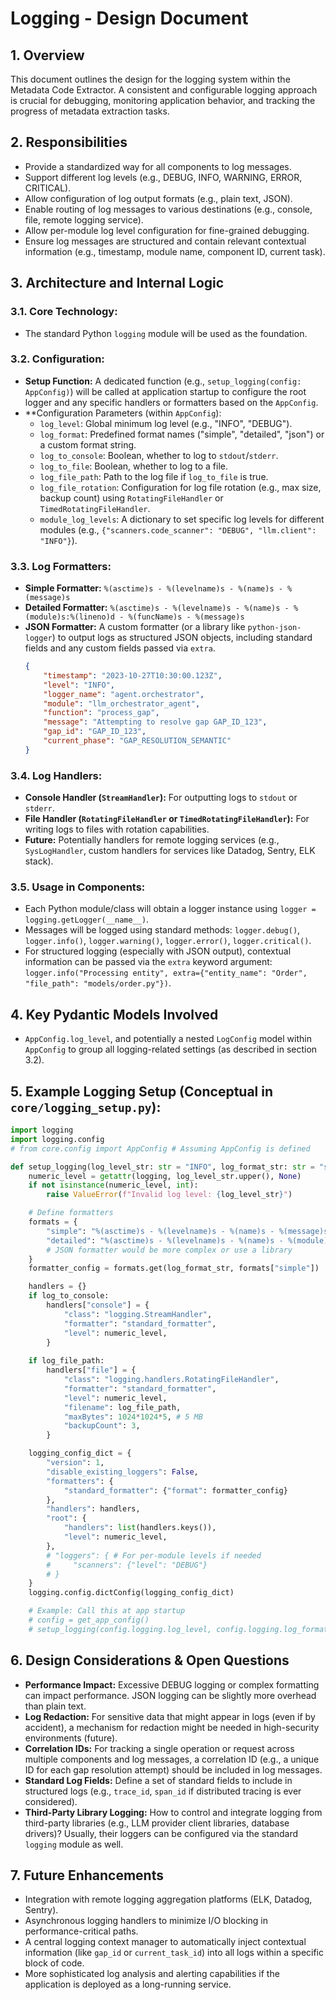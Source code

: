 # Logging - Design Document

## 1. Overview
This document outlines the design for the logging system within the Metadata Code Extractor. A consistent and configurable logging approach is crucial for debugging, monitoring application behavior, and tracking the progress of metadata extraction tasks.

## 2. Responsibilities
- Provide a standardized way for all components to log messages.
- Support different log levels (e.g., DEBUG, INFO, WARNING, ERROR, CRITICAL).
- Allow configuration of log output formats (e.g., plain text, JSON).
- Enable routing of log messages to various destinations (e.g., console, file, remote logging service).
- Allow per-module log level configuration for fine-grained debugging.
- Ensure log messages are structured and contain relevant contextual information (e.g., timestamp, module name, component ID, current task).

## 3. Architecture and Internal Logic

### 3.1. Core Technology:
- The standard Python `logging` module will be used as the foundation.

### 3.2. Configuration:
- **Setup Function:** A dedicated function (e.g., `setup_logging(config: AppConfig)`) will be called at application startup to configure the root logger and any specific handlers or formatters based on the `AppConfig`.
- **Configuration Parameters (within `AppConfig`):
    - `log_level`: Global minimum log level (e.g., "INFO", "DEBUG").
    - `log_format`: Predefined format names ("simple", "detailed", "json") or a custom format string.
    - `log_to_console`: Boolean, whether to log to `stdout`/`stderr`.
    - `log_to_file`: Boolean, whether to log to a file.
    - `log_file_path`: Path to the log file if `log_to_file` is true.
    - `log_file_rotation`: Configuration for log file rotation (e.g., max size, backup count) using `RotatingFileHandler` or `TimedRotatingFileHandler`.
    - `module_log_levels`: A dictionary to set specific log levels for different modules (e.g., `{"scanners.code_scanner": "DEBUG", "llm.client": "INFO"}`).

### 3.3. Log Formatters:
- **Simple Formatter:** `%(asctime)s - %(levelname)s - %(name)s - %(message)s`
- **Detailed Formatter:** `%(asctime)s - %(levelname)s - %(name)s - %(module)s:%(lineno)d - %(funcName)s - %(message)s`
- **JSON Formatter:** A custom formatter (or a library like `python-json-logger`) to output logs as structured JSON objects, including standard fields and any custom fields passed via `extra`.
    ```json
    {
        "timestamp": "2023-10-27T10:30:00.123Z",
        "level": "INFO",
        "logger_name": "agent.orchestrator",
        "module": "llm_orchestrator_agent",
        "function": "process_gap",
        "message": "Attempting to resolve gap GAP_ID_123",
        "gap_id": "GAP_ID_123",
        "current_phase": "GAP_RESOLUTION_SEMANTIC"
    }
    ```

### 3.4. Log Handlers:
- **Console Handler (`StreamHandler`):** For outputting logs to `stdout` or `stderr`.
- **File Handler (`RotatingFileHandler` or `TimedRotatingFileHandler`):** For writing logs to files with rotation capabilities.
- **Future:** Potentially handlers for remote logging services (e.g., `SysLogHandler`, custom handlers for services like Datadog, Sentry, ELK stack).

### 3.5. Usage in Components:
- Each Python module/class will obtain a logger instance using `logger = logging.getLogger(__name__)`.
- Messages will be logged using standard methods: `logger.debug()`, `logger.info()`, `logger.warning()`, `logger.error()`, `logger.critical()`.
- For structured logging (especially with JSON output), contextual information can be passed via the `extra` keyword argument: `logger.info("Processing entity", extra={"entity_name": "Order", "file_path": "models/order.py"})`.

## 4. Key Pydantic Models Involved
- `AppConfig.log_level`, and potentially a nested `LogConfig` model within `AppConfig` to group all logging-related settings (as described in section 3.2).

## 5. Example Logging Setup (Conceptual in `core/logging_setup.py`):

```python
import logging
import logging.config
# from core.config import AppConfig # Assuming AppConfig is defined

def setup_logging(log_level_str: str = "INFO", log_format_str: str = "simple", log_to_console: bool = True, log_file_path: Optional[str] = None):
    numeric_level = getattr(logging, log_level_str.upper(), None)
    if not isinstance(numeric_level, int):
        raise ValueError(f"Invalid log level: {log_level_str}")

    # Define formatters
    formats = {
        "simple": "%(asctime)s - %(levelname)s - %(name)s - %(message)s",
        "detailed": "%(asctime)s - %(levelname)s - %(name)s - %(module)s:%(lineno)d - %(funcName)s - %(message)s",
        # JSON formatter would be more complex or use a library
    }
    formatter_config = formats.get(log_format_str, formats["simple"])

    handlers = {}
    if log_to_console:
        handlers["console"] = {
            "class": "logging.StreamHandler",
            "formatter": "standard_formatter",
            "level": numeric_level,
        }
    
    if log_file_path:
        handlers["file"] = {
            "class": "logging.handlers.RotatingFileHandler",
            "formatter": "standard_formatter",
            "level": numeric_level,
            "filename": log_file_path,
            "maxBytes": 1024*1024*5, # 5 MB
            "backupCount": 3,
        }

    logging_config_dict = {
        "version": 1,
        "disable_existing_loggers": False,
        "formatters": {
            "standard_formatter": {"format": formatter_config}
        },
        "handlers": handlers,
        "root": {
            "handlers": list(handlers.keys()),
            "level": numeric_level,
        },
        # "loggers": { # For per-module levels if needed
        #     "scanners": {"level": "DEBUG"}
        # }
    }
    logging.config.dictConfig(logging_config_dict)

    # Example: Call this at app startup
    # config = get_app_config() 
    # setup_logging(config.logging.log_level, config.logging.log_format, ...)
```

## 6. Design Considerations & Open Questions
- **Performance Impact:** Excessive DEBUG logging or complex formatting can impact performance. JSON logging can be slightly more overhead than plain text.
- **Log Redaction:** For sensitive data that might appear in logs (even if by accident), a mechanism for redaction might be needed in high-security environments (future).
- **Correlation IDs:** For tracking a single operation or request across multiple components and log messages, a correlation ID (e.g., a unique ID for each gap resolution attempt) should be included in log messages.
- **Standard Log Fields:** Define a set of standard fields to include in structured logs (e.g., `trace_id`, `span_id` if distributed tracing is ever considered).
- **Third-Party Library Logging:** How to control and integrate logging from third-party libraries (e.g., LLM provider client libraries, database drivers)? Usually, their loggers can be configured via the standard `logging` module as well.

## 7. Future Enhancements
- Integration with remote logging aggregation platforms (ELK, Datadog, Sentry).
- Asynchronous logging handlers to minimize I/O blocking in performance-critical paths.
- A central logging context manager to automatically inject contextual information (like `gap_id` or `current_task_id`) into all logs within a specific block of code.
- More sophisticated log analysis and alerting capabilities if the application is deployed as a long-running service. 